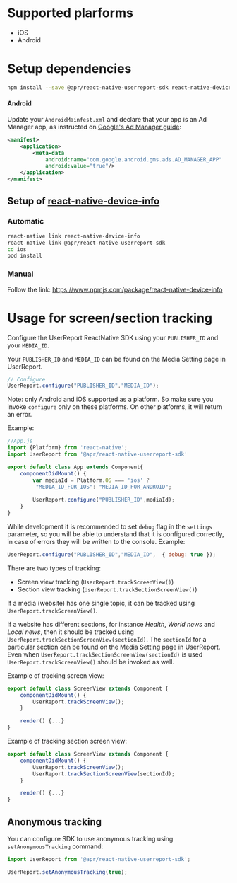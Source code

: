 # Supported plarforms
- iOS
- Android


# Setup dependencies

```bash
npm install --save @apr/react-native-userreport-sdk react-native-device-info
```

#### Android
Update your `AndroidMainfest.xml` and declare that your app is an Ad Manager app, as instructed on [Google's Ad Manager guide](https://developers.google.com/ad-manager/mobile-ads-sdk/android/quick-start#update_your_androidmanifestxml):
```xml
<manifest>
    <application>
        <meta-data
            android:name="com.google.android.gms.ads.AD_MANAGER_APP"
            android:value="true"/>
    </application>
</manifest>
```

## Setup of [react-native-device-info](https://www.npmjs.com/package/react-native-device-info)

### Automatic
```bash
react-native link react-native-device-info
react-native link @apr/react-native-userreport-sdk
cd ios
pod install
```
### Manual 
Follow the link: https://www.npmjs.com/package/react-native-device-info

# Usage for screen/section tracking

Configure the UserReport ReactNative SDK using your `PUBLISHER_ID` and your `MEDIA_ID`.

Your `PUBLISHER_ID` and `MEDIA_ID` can be found on the Media Setting page in UserReport.


```javascript
// Configure
UserReport.configure("PUBLISHER_ID","MEDIA_ID");
```

Note: only Android and iOS supported as a platform. So make sure you invoke `configure` only on these platforms. On other platforms, it will return an error.


Example: 

```javascript
//App.js
import {Platform} from 'react-native';
import UserReport from '@apr/react-native-userreport-sdk'

export default class App extends Component{
    componentDidMount() {
        var mediaId = Platform.OS === 'ios' ?
         "MEDIA_ID_FOR_IOS": "MEDIA_ID_FOR_ANDROID";
      
        UserReport.configure("PUBLISHER_ID",mediaId);
    }
}
```

While development it is recommended to set `debug` flag in the `settings` parameter, so you will be able to understand that it is configured correctly, in case of errors they will be written to the console. 
Example:

```javascript
UserReport.configure("PUBLISHER_ID","MEDIA_ID",  { debug: true });
```

There are two types of tracking:
  - Screen view tracking (`UserReport.trackScreenView()`)
  - Section view tracking (`UserReport.trackSectionScreenView()`)

If a media (website) has one single topic, it can be tracked using `UserReport.trackScreenView()`.

If a website has different sections, for instance *Health*, *World news* and *Local news*, then it should be tracked using `UserReport.trackSectionScreenView(sectionId)`.  The `sectionId` for a particular section can be found on the Media Setting page in UserReport.
Even when `UserReport.trackSectionScreenView(sectionId)` is used `UserReport.trackScreenView()` should be invoked as well.

Example of tracking screen view:
```javascript
export default class ScreenView extends Component {
    componentDidMount() {
        UserReport.trackScreenView();
    }

    render() {...}
}
```


Example of tracking section screen view:
```javascript
export default class ScreenView extends Component {
    componentDidMount() {
        UserReport.trackScreenView();
        UserReport.trackSectionScreenView(sectionId);
    }

    render() {...}
}
```

## Anonymous tracking

You can configure SDK to use anonymous tracking using `setAnonymousTracking` command:

```javascript
import UserReport from '@apr/react-native-userreport-sdk';

UserReport.setAnonymousTracking(true);
```
